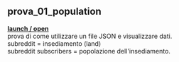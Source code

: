 ## prova_01_population

**[launch / open](http://dsii-2018-unirsm.github.io/iretrtr/making_visible/prova_01_population)**<br>
prova di come utilizzare un file JSON e visualizzare dati.
<br>subreddit = insediamento (land)
<br>subreddit subscribers = popolazione dell'insediamento.
